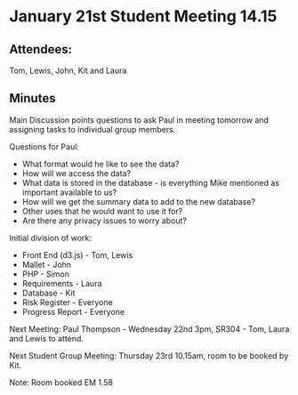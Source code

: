 # January 21st Student Meeting 14.15

## Attendees: 
Tom, Lewis, John, Kit and Laura

## Minutes

Main Discussion points questions to ask Paul in meeting tomorrow and assigning tasks to individual group members. 

Questions for Paul:

* What format would he like to see the data?
* How will we access the data?
* What data is stored in the database - is everything Mike mentioned as important available to us?
* How will we get the summary data to add to the new database?
* Other uses that he would want to use it for?
* Are there any privacy issues to worry about?

Initial division of work:
* Front End (d3.js) - Tom, Lewis
* Mallet - John
* PHP - Simon
* Requirements - Laura
* Database - Kit
* Risk Register - Everyone
* Progress Report - Everyone

Next Meeting: Paul Thompson - Wednesday 22nd 3pm, SR304 - Tom, Laura and Lewis to attend.

Next Student Group Meeting: Thursday 23rd 10.15am, room to be booked by Kit.

Note: Room booked EM 1.58

